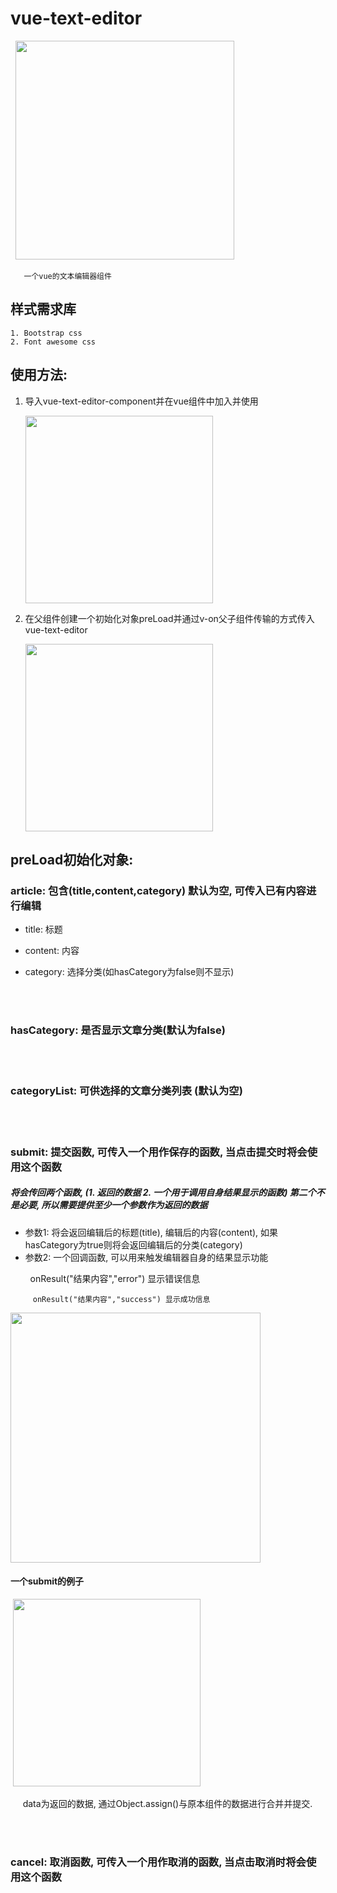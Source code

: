 # vue-text-editor

   <img src="https://github.com/yyss8/vue-text-editor-component/blob/master/screenshots/s.png" width="350">
 
       一个vue的文本编辑器组件


## 样式需求库
    1. Bootstrap css
    2. Font awesome css
    
## 使用方法:

1. 导入vue-text-editor-component并在vue组件中加入并使用

   <img src="https://github.com/yyss8/vue-text-editor-component/blob/master/screenshots/1.png" width="300">

2. 在父组件创建一个初始化对象preLoad并通过v-on父子组件传输的方式传入vue-text-editor

   <img src="https://github.com/yyss8/vue-text-editor-component/blob/master/screenshots/2.png" width="300">

## preLoad初始化对象:

### article: 包含(title,content,category) 默认为空, 可传入已有内容进行编辑
    
  * title: 标题
        
  * content: 内容
        
  * category: 选择分类(如hasCategory为false则不显示)

<br /><br />
### hasCategory: 是否显示文章分类(默认为false)

<br /><br />
### categoryList: 可供选择的文章分类列表 (默认为空)

<br /><br />
### submit: 提交函数, 可传入一个用作保存的函数, 当点击提交时将会使用这个函数

##### 将会传回两个函数, (1. 返回的数据 2. 一个用于调用自身结果显示的函数) 第二个不是必要, 所以需要提供至少一个参数作为返回的数据

* 参数1: 将会返回编辑后的标题(title), 编辑后的内容(content), 如果hasCategory为true则将会返回编辑后的分类(category)
* 参数2: 一个回调函数, 可以用来触发编辑器自身的结果显示功能

         onResult("结果内容","error") 显示错误信息
         
         onResult("结果内容","success") 显示成功信息


  <img src="https://github.com/yyss8/vue-text-editor-component/blob/master/screenshots/4.png" width="400">
  
  

#### 一个submit的例子


  <img src="https://github.com/yyss8/vue-text-editor-component/blob/master/screenshots/5.png" width="300">


      data为返回的数据, 通过Object.assign()与原本组件的数据进行合并并提交.

<br /><br />
### cancel: 取消函数, 可传入一个用作取消的函数, 当点击取消时将会使用这个函数
   
   
   

